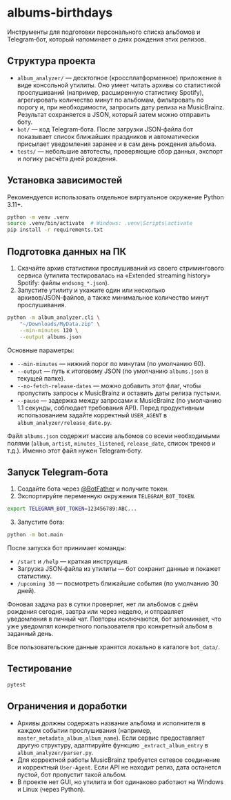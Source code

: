 # albums-birthdays

Инструменты для подготовки персонального списка альбомов и Telegram‑бот, который напоминает о днях рождения этих релизов.

## Структура проекта

* `album_analyzer/` — десктопное (кроссплатформенное) приложение в виде консольной утилиты. Оно умеет читать архивы со статистикой прослушиваний (например, расширенную статистику Spotify), агрегировать количество минут по альбомам, фильтровать по порогу и, при необходимости, запросить дату релиза на MusicBrainz. Результат сохраняется в JSON, который затем можно отправить боту.
* `bot/` — код Telegram‑бота. После загрузки JSON‑файла бот показывает список ближайших праздников и автоматически присылает уведомления заранее и в сам день рождения альбома.
* `tests/` — небольшие автотесты, проверяющие сбор данных, экспорт и логику расчёта дней рождения.

## Установка зависимостей

Рекомендуется использовать отдельное виртуальное окружение Python 3.11+.

```bash
python -m venv .venv
source .venv/bin/activate  # Windows: .venv\Scripts\activate
pip install -r requirements.txt
```

## Подготовка данных на ПК

1. Скачайте архив статистики прослушиваний из своего стримингового сервиса (утилита тестировалась на «Extended streaming history» Spotify: файлы `endsong_*.json`).
2. Запустите утилиту и укажите один или несколько архивов/JSON‑файлов, а также минимальное количество минут прослушивания.

```bash
python -m album_analyzer.cli \
    "~/Downloads/MyData.zip" \
    --min-minutes 120 \
    --output albums.json
```

Основные параметры:

* `--min-minutes` — нижний порог по минутам (по умолчанию 60).
* `--output` — путь к итоговому JSON (по умолчанию `albums.json` в текущей папке).
* `--no-fetch-release-dates` — можно добавить этот флаг, чтобы пропустить запросы к MusicBrainz и оставить даты релиза пустыми.
* `--pause` — задержка между запросами к MusicBrainz (по умолчанию 1.1 секунды, соблюдает требования API). Перед продуктивным использованием задайте корректный `USER_AGENT` в `album_analyzer/release_date.py`.

Файл `albums.json` содержит массив альбомов со всеми необходимыми полями (`album`, `artist`, `minutes_listened`, `release_date`, список треков и т.д.). Именно этот файл нужен Telegram‑боту.

## Запуск Telegram‑бота

1. Создайте бота через [@BotFather](https://t.me/BotFather) и получите токен.
2. Экспортируйте переменную окружения `TELEGRAM_BOT_TOKEN`.

```bash
export TELEGRAM_BOT_TOKEN=123456789:ABC...
```

3. Запустите бота:

```bash
python -m bot.main
```

После запуска бот принимает команды:

* `/start` и `/help` — краткая инструкция.
* Загрузка JSON‑файла из утилиты — бот сохранит данные и покажет статистику.
* `/upcoming 30` — посмотреть ближайшие события (по умолчанию 30 дней).

Фоновая задача раз в сутки проверяет, нет ли альбомов с днём рождения сегодня, завтра или через неделю, и отправляет уведомления в личный чат. Повторы исключаются, бот запоминает, что уже уведомлял конкретного пользователя про конкретный альбом в заданный день.

Все пользовательские данные хранятся локально в каталоге `bot_data/`.

## Тестирование

```bash
pytest
```

## Ограничения и доработки

* Архивы должны содержать название альбома и исполнителя в каждом событии прослушивания (например, `master_metadata_album_album_name`). Если сервис предоставляет другую структуру, адаптируйте функцию `_extract_album_entry` в `album_analyzer/parser.py`.
* Для корректной работы MusicBrainz требуется сетевое соединение и корректный `User-Agent`. Если API не находит релиз, дата останется пустой, бот пропустит такой альбом.
* В проекте нет GUI, но утилита и бот одинаково работают на Windows и Linux (через Python).
